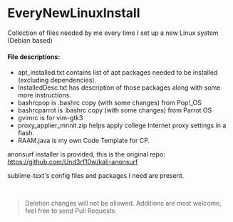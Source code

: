 # EveryNewLinuxInstall
Collection of files needed by me every time I set up a new Linux system (Debian based)

#### File descriptions:
- apt_installed.txt contains list of apt packages needed to be installed (excluding dependencies).
- InstalledDesc.txt has description of those packages along with some more instructions.
- bashrcpop is .bashrc copy (with some changes) from Pop!_OS
- bashrcparrot is .bashrc copy (with some changes) from Parrot OS
- gvimrc is for vim-gtk3
- proxy_applier_mnnit.zip helps apply college Internet proxy settings in a flash.
- RAAM.java is my own Code Template for CP.

anonsurf installer is provided, this is the original repo: https://github.com/Und3rf10w/kali-anonsurf

sublime-text's config files and packages I need are present.

<br>

> Deletion changes will not be allowed.
> Additions are most welcome, feel free to send Pull Requests.
